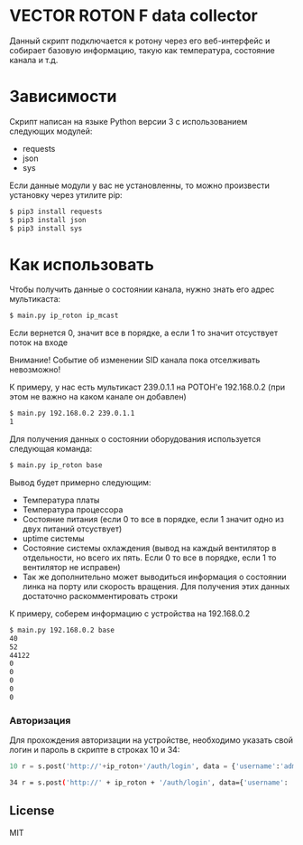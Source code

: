 # VECTOR ROTON F data collector

Данный скрипт подключается к ротону через его веб-интерфейс и собирает базовую информацию, такую как температура, состояние канала и т.д.

# Зависимости

Скрипт написан на языке Python версии 3 с использованием следующих модулей:
 - requests
 - json
 - sys

 Если данные модули у вас не установленны, то можно произвести установку через утилите pip:
 ```sh
 $ pip3 install requests
 $ pip3 install json
 $ pip3 install sys
 ``` 



# Как использовать

Чтобы получить данные о состоянии канала, нужно знать его адрес мультикаста:
```sh
$ main.py ip_roton ip_mcast
```

Если вернется 0, значит все в порядке, а если 1 то значит отсуствует поток на входе

Внимание! Событие об изменении SID канала пока отселживать невозможно!

К примеру, у нас есть мультикаст 239.0.1.1 на РОТОН'е 192.168.0.2 (при этом не важно на каком канале он добавлен)

```sh
$ main.py 192.168.0.2 239.0.1.1
1
```


Для получения данных о состоянии оборудования используется следующая команда:
```sh
$ main.py ip_roton base
```

Вывод будет примерно следующим:
 - Температура платы
 - Температура процессора
 - Состояние питания (если 0 то все в порядке, если 1 значит одно из двух питаний отсуствует)
 - uptime системы
 - Состояние системы охлаждения (вывод на каждый вентилятор в отдельности, но всего их пять. Если 0 то все в порядке, если 1 то вентилятор не исправен)
 - Так же дополнительно может выводиться информация о состоянии линка на порту или скорость вращения. Для получения этих данных достаточно раскомментировать строки

К примеру, соберем информацию с устройства на 192.168.0.2
```sh
$ main.py 192.168.0.2 base
40
52
44122
0
0
0
0
0

```


### Авторизация

Для прохождения авторизации на устройстве, необходимо указать свой логин и пароль в скрипте в строках 10 и 34:
```python
10 r = s.post('http://'+ip_roton+'/auth/login', data = {'username':'admin', 'password':'admin'}) #авторизация
```
```sh
34 r = s.post('http://' + ip_roton + '/auth/login', data={'username': 'admin', 'password': 'admin'})  # авторизация

```


License
----

MIT
